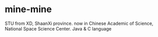 # mine-mine
STU from XD, ShaanXi province.
now in Chinese Academic of Science, National Space Science Center.
Java & C language 
